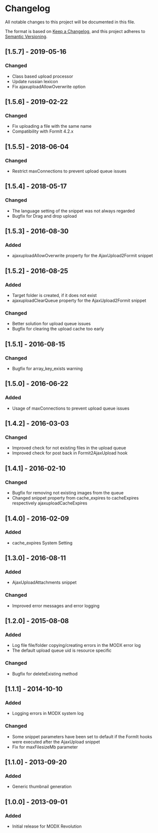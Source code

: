 # Changelog
All notable changes to this project will be documented in this file.

The format is based on [Keep a Changelog](https://keepachangelog.com/en/1.0.0/),
and this project adheres to [Semantic Versioning](https://semver.org/spec/v2.0.0.html).

## [1.5.7] - 2019-05-16
### Changed
- Class based upload processor
- Update russian lexicon
- Fix ajaxuploadAllowOverwrite option

## [1.5.6] - 2019-02-22
### Changed
- Fix uploading a file with the same name
- Compatibility with FormIt 4.2.x

## [1.5.5] - 2018-06-04
### Changed
- Restrict maxConnections to prevent upload queue issues

## [1.5.4] - 2018-05-17
### Changed
- The language setting of the snippet was not always regarded
- Bugfix for Drag and drop upload

## [1.5.3] - 2016-08-30
### Added
- ajaxuploadAllowOverwrite property for the AjaxUpload2Formit snippet

## [1.5.2] - 2016-08-25
### Added
- Target folder is created, if it does not exist
- ajaxuploadClearQueue property for the AjaxUpload2Formit snippet
### Changed
- Better solution for upload queue issues
- Bugfix for clearing the upload cache too early

## [1.5.1] - 2016-08-15
### Changed
- Bugfix for array_key_exists warning

## [1.5.0] - 2016-06-22
### Added
- Usage of maxConnections to prevent upload queue issues

## [1.4.2] - 2016-03-03
### Changed
- Improved check for not existing files in the upload queue
- Improved check for post back in Formit2AjaxUpload hook

## [1.4.1] - 2016-02-10
### Changed
- Bugfix for removing not existing images from the queue
- Changed snippet property from cache_expires to cacheExpires respectively ajaxuploadCacheExpires

## [1.4.0] - 2016-02-09
### Added
- cache_expires System Setting

## [1.3.0] - 2016-08-11
### Added
- AjaxUploadAttachments snippet
### Changed
- Improved error messages and error logging

## [1.2.0] - 2015-08-08
### Added
- Log file file/folder copying/creating errors in the MODX error log
- The default upload queue uid is resource specific
### Changed
- Bugfix for deleteExisting method

## [1.1.1] - 2014-10-10
### Added
- Logging errors in MODX system log
### Changed
- Some snippet parameters have been set to default if the FormIt hooks were executed after the AjaxUpload snippet
- Fix for maxFilesizeMb parameter

## [1.1.0] - 2013-09-20
### Added
- Generic thumbnail generation

## [1.0.0] - 2013-09-01
### Added
- Initial release for MODX Revolution
